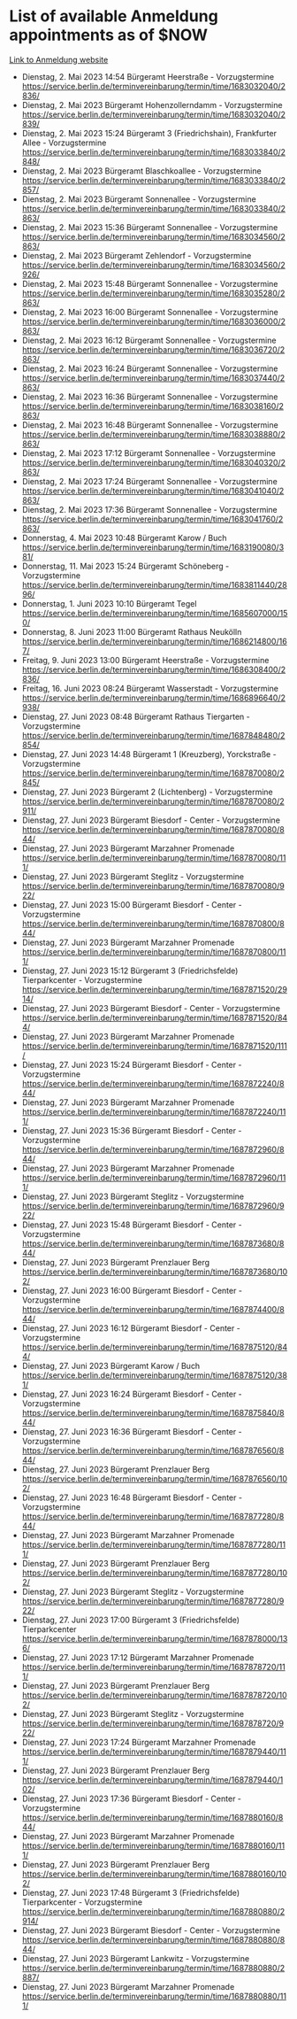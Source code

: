 # List of available Anmeldung appointments as of $NOW
[Link to Anmeldung website](https://service.berlin.de/terminvereinbarung/termin/tag.php?termin=1&anliegen[]=120686&dienstleisterlist=122210,122217,327316,122219,327312,122227,327314,122231,327346,122243,327348,122254,122252,329742,122260,329745,122262,329748,122271,327278,122273,327274,122277,327276,330436,122280,327294,122282,327290,122284,327292,122291,327270,122285,327266,122286,327264,122296,327268,150230,329760,122297,327286,122294,327284,122312,329763,122314,329775,122304,327330,122311,327334,122309,327332,317869,122281,327352,122279,329772,122283,122276,327324,122274,327326,122267,329766,122246,327318,122251,327320,122257,327322,122208,327298,122226,327300&herkunft=http%3A%2F%2Fservice.berlin.de%2Fdienstleistung%2F120686%2F)
- Dienstag, 2. Mai 2023 14:54 Bürgeramt Heerstraße - Vorzugstermine https://service.berlin.de/terminvereinbarung/termin/time/1683032040/2836/
- Dienstag, 2. Mai 2023  Bürgeramt Hohenzollerndamm - Vorzugstermine https://service.berlin.de/terminvereinbarung/termin/time/1683032040/2839/
- Dienstag, 2. Mai 2023 15:24 Bürgeramt 3 (Friedrichshain), Frankfurter Allee - Vorzugstermine https://service.berlin.de/terminvereinbarung/termin/time/1683033840/2848/
- Dienstag, 2. Mai 2023  Bürgeramt Blaschkoallee - Vorzugstermine https://service.berlin.de/terminvereinbarung/termin/time/1683033840/2857/
- Dienstag, 2. Mai 2023  Bürgeramt Sonnenallee - Vorzugstermine https://service.berlin.de/terminvereinbarung/termin/time/1683033840/2863/
- Dienstag, 2. Mai 2023 15:36 Bürgeramt Sonnenallee - Vorzugstermine https://service.berlin.de/terminvereinbarung/termin/time/1683034560/2863/
- Dienstag, 2. Mai 2023  Bürgeramt Zehlendorf - Vorzugstermine https://service.berlin.de/terminvereinbarung/termin/time/1683034560/2926/
- Dienstag, 2. Mai 2023 15:48 Bürgeramt Sonnenallee - Vorzugstermine https://service.berlin.de/terminvereinbarung/termin/time/1683035280/2863/
- Dienstag, 2. Mai 2023 16:00 Bürgeramt Sonnenallee - Vorzugstermine https://service.berlin.de/terminvereinbarung/termin/time/1683036000/2863/
- Dienstag, 2. Mai 2023 16:12 Bürgeramt Sonnenallee - Vorzugstermine https://service.berlin.de/terminvereinbarung/termin/time/1683036720/2863/
- Dienstag, 2. Mai 2023 16:24 Bürgeramt Sonnenallee - Vorzugstermine https://service.berlin.de/terminvereinbarung/termin/time/1683037440/2863/
- Dienstag, 2. Mai 2023 16:36 Bürgeramt Sonnenallee - Vorzugstermine https://service.berlin.de/terminvereinbarung/termin/time/1683038160/2863/
- Dienstag, 2. Mai 2023 16:48 Bürgeramt Sonnenallee - Vorzugstermine https://service.berlin.de/terminvereinbarung/termin/time/1683038880/2863/
- Dienstag, 2. Mai 2023 17:12 Bürgeramt Sonnenallee - Vorzugstermine https://service.berlin.de/terminvereinbarung/termin/time/1683040320/2863/
- Dienstag, 2. Mai 2023 17:24 Bürgeramt Sonnenallee - Vorzugstermine https://service.berlin.de/terminvereinbarung/termin/time/1683041040/2863/
- Dienstag, 2. Mai 2023 17:36 Bürgeramt Sonnenallee - Vorzugstermine https://service.berlin.de/terminvereinbarung/termin/time/1683041760/2863/
- Donnerstag, 4. Mai 2023 10:48 Bürgeramt Karow / Buch https://service.berlin.de/terminvereinbarung/termin/time/1683190080/381/
- Donnerstag, 11. Mai 2023 15:24 Bürgeramt Schöneberg - Vorzugstermine https://service.berlin.de/terminvereinbarung/termin/time/1683811440/2896/
- Donnerstag, 1. Juni 2023 10:10 Bürgeramt Tegel https://service.berlin.de/terminvereinbarung/termin/time/1685607000/150/
- Donnerstag, 8. Juni 2023 11:00 Bürgeramt Rathaus Neukölln https://service.berlin.de/terminvereinbarung/termin/time/1686214800/167/
- Freitag, 9. Juni 2023 13:00 Bürgeramt Heerstraße - Vorzugstermine https://service.berlin.de/terminvereinbarung/termin/time/1686308400/2836/
- Freitag, 16. Juni 2023 08:24 Bürgeramt Wasserstadt - Vorzugstermine https://service.berlin.de/terminvereinbarung/termin/time/1686896640/2938/
- Dienstag, 27. Juni 2023 08:48 Bürgeramt Rathaus Tiergarten - Vorzugstermine https://service.berlin.de/terminvereinbarung/termin/time/1687848480/2854/
- Dienstag, 27. Juni 2023 14:48 Bürgeramt 1 (Kreuzberg), Yorckstraße - Vorzugstermine https://service.berlin.de/terminvereinbarung/termin/time/1687870080/2845/
- Dienstag, 27. Juni 2023  Bürgeramt 2 (Lichtenberg) - Vorzugstermine https://service.berlin.de/terminvereinbarung/termin/time/1687870080/2911/
- Dienstag, 27. Juni 2023  Bürgeramt Biesdorf - Center - Vorzugstermine https://service.berlin.de/terminvereinbarung/termin/time/1687870080/844/
- Dienstag, 27. Juni 2023  Bürgeramt Marzahner Promenade https://service.berlin.de/terminvereinbarung/termin/time/1687870080/111/
- Dienstag, 27. Juni 2023  Bürgeramt Steglitz - Vorzugstermine https://service.berlin.de/terminvereinbarung/termin/time/1687870080/922/
- Dienstag, 27. Juni 2023 15:00 Bürgeramt Biesdorf - Center - Vorzugstermine https://service.berlin.de/terminvereinbarung/termin/time/1687870800/844/
- Dienstag, 27. Juni 2023  Bürgeramt Marzahner Promenade https://service.berlin.de/terminvereinbarung/termin/time/1687870800/111/
- Dienstag, 27. Juni 2023 15:12 Bürgeramt 3 (Friedrichsfelde) Tierparkcenter - Vorzugstermine https://service.berlin.de/terminvereinbarung/termin/time/1687871520/2914/
- Dienstag, 27. Juni 2023  Bürgeramt Biesdorf - Center - Vorzugstermine https://service.berlin.de/terminvereinbarung/termin/time/1687871520/844/
- Dienstag, 27. Juni 2023  Bürgeramt Marzahner Promenade https://service.berlin.de/terminvereinbarung/termin/time/1687871520/111/
- Dienstag, 27. Juni 2023 15:24 Bürgeramt Biesdorf - Center - Vorzugstermine https://service.berlin.de/terminvereinbarung/termin/time/1687872240/844/
- Dienstag, 27. Juni 2023  Bürgeramt Marzahner Promenade https://service.berlin.de/terminvereinbarung/termin/time/1687872240/111/
- Dienstag, 27. Juni 2023 15:36 Bürgeramt Biesdorf - Center - Vorzugstermine https://service.berlin.de/terminvereinbarung/termin/time/1687872960/844/
- Dienstag, 27. Juni 2023  Bürgeramt Marzahner Promenade https://service.berlin.de/terminvereinbarung/termin/time/1687872960/111/
- Dienstag, 27. Juni 2023  Bürgeramt Steglitz - Vorzugstermine https://service.berlin.de/terminvereinbarung/termin/time/1687872960/922/
- Dienstag, 27. Juni 2023 15:48 Bürgeramt Biesdorf - Center - Vorzugstermine https://service.berlin.de/terminvereinbarung/termin/time/1687873680/844/
- Dienstag, 27. Juni 2023  Bürgeramt Prenzlauer Berg https://service.berlin.de/terminvereinbarung/termin/time/1687873680/102/
- Dienstag, 27. Juni 2023 16:00 Bürgeramt Biesdorf - Center - Vorzugstermine https://service.berlin.de/terminvereinbarung/termin/time/1687874400/844/
- Dienstag, 27. Juni 2023 16:12 Bürgeramt Biesdorf - Center - Vorzugstermine https://service.berlin.de/terminvereinbarung/termin/time/1687875120/844/
- Dienstag, 27. Juni 2023  Bürgeramt Karow / Buch https://service.berlin.de/terminvereinbarung/termin/time/1687875120/381/
- Dienstag, 27. Juni 2023 16:24 Bürgeramt Biesdorf - Center - Vorzugstermine https://service.berlin.de/terminvereinbarung/termin/time/1687875840/844/
- Dienstag, 27. Juni 2023 16:36 Bürgeramt Biesdorf - Center - Vorzugstermine https://service.berlin.de/terminvereinbarung/termin/time/1687876560/844/
- Dienstag, 27. Juni 2023  Bürgeramt Prenzlauer Berg https://service.berlin.de/terminvereinbarung/termin/time/1687876560/102/
- Dienstag, 27. Juni 2023 16:48 Bürgeramt Biesdorf - Center - Vorzugstermine https://service.berlin.de/terminvereinbarung/termin/time/1687877280/844/
- Dienstag, 27. Juni 2023  Bürgeramt Marzahner Promenade https://service.berlin.de/terminvereinbarung/termin/time/1687877280/111/
- Dienstag, 27. Juni 2023  Bürgeramt Prenzlauer Berg https://service.berlin.de/terminvereinbarung/termin/time/1687877280/102/
- Dienstag, 27. Juni 2023  Bürgeramt Steglitz - Vorzugstermine https://service.berlin.de/terminvereinbarung/termin/time/1687877280/922/
- Dienstag, 27. Juni 2023 17:00 Bürgeramt 3 (Friedrichsfelde) Tierparkcenter https://service.berlin.de/terminvereinbarung/termin/time/1687878000/136/
- Dienstag, 27. Juni 2023 17:12 Bürgeramt Marzahner Promenade https://service.berlin.de/terminvereinbarung/termin/time/1687878720/111/
- Dienstag, 27. Juni 2023  Bürgeramt Prenzlauer Berg https://service.berlin.de/terminvereinbarung/termin/time/1687878720/102/
- Dienstag, 27. Juni 2023  Bürgeramt Steglitz - Vorzugstermine https://service.berlin.de/terminvereinbarung/termin/time/1687878720/922/
- Dienstag, 27. Juni 2023 17:24 Bürgeramt Marzahner Promenade https://service.berlin.de/terminvereinbarung/termin/time/1687879440/111/
- Dienstag, 27. Juni 2023  Bürgeramt Prenzlauer Berg https://service.berlin.de/terminvereinbarung/termin/time/1687879440/102/
- Dienstag, 27. Juni 2023 17:36 Bürgeramt Biesdorf - Center - Vorzugstermine https://service.berlin.de/terminvereinbarung/termin/time/1687880160/844/
- Dienstag, 27. Juni 2023  Bürgeramt Marzahner Promenade https://service.berlin.de/terminvereinbarung/termin/time/1687880160/111/
- Dienstag, 27. Juni 2023  Bürgeramt Prenzlauer Berg https://service.berlin.de/terminvereinbarung/termin/time/1687880160/102/
- Dienstag, 27. Juni 2023 17:48 Bürgeramt 3 (Friedrichsfelde) Tierparkcenter - Vorzugstermine https://service.berlin.de/terminvereinbarung/termin/time/1687880880/2914/
- Dienstag, 27. Juni 2023  Bürgeramt Biesdorf - Center - Vorzugstermine https://service.berlin.de/terminvereinbarung/termin/time/1687880880/844/
- Dienstag, 27. Juni 2023  Bürgeramt Lankwitz - Vorzugstermine https://service.berlin.de/terminvereinbarung/termin/time/1687880880/2887/
- Dienstag, 27. Juni 2023  Bürgeramt Marzahner Promenade https://service.berlin.de/terminvereinbarung/termin/time/1687880880/111/
